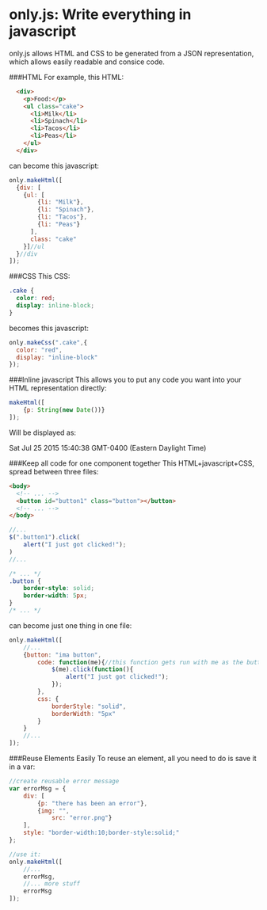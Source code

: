 # only.js: Write everything in javascript
only.js allows HTML and CSS to be generated from a JSON representation, which allows easily readable and consice code.

###HTML
For example, this HTML:
```HTML
  <div>
    <p>Food:</p>
    <ul class="cake">
      <li>Milk</li>
      <li>Spinach</li>
      <li>Tacos</li>
      <li>Peas</li>
    </ul>
  </div>
```
can become this javascript:
```javascript
only.makeHtml([
  {div: [
    {ul: [
        {li: "Milk"},
        {li: "Spinach"},
        {li: "Tacos"},
        {li: "Peas"}
      ],
      class: "cake"
    }]//ul
  }//div
]);
```

###CSS
This CSS:
```CSS
.cake {
  color: red;
  display: inline-block;
}
```
becomes this javascript:
```javascript
only.makeCss(".cake",{
  color: "red",
  display: "inline-block"
});
```

###Inline javascript
This allows you to put any code you want into your HTML representation directly:
```javascript
makeHtml([
    {p: String(new Date())}
]);
```
Will be displayed as:
  <p>Sat Jul 25 2015 15:40:38 GMT-0400 (Eastern Daylight Time)</p>
  
###Keep all code for one component together
This HTML+javascript+CSS, spread between three files:
```HTML
<body>
  <!-- ... -->
  <button id="button1" class="button"></button>
  <!-- ... -->
</body>
```
```javascript
//...
$(".button1").click(
	alert("I just got clicked!");
)
//...
```
```CSS
/* ... */
.button {
	border-style: solid;
	border-width: 5px;
}
/* ... */
```
can become just one thing in one file:
```javascript
only.makeHtml([
    //...
	{button: "ima button",
		code: function(me){//this function gets run with me as the button element
			$(me).click(function(){
				alert("I just got clicked!");
			});
		},
		css: {
			borderStyle: "solid",
			borderWidth: "5px"
		}
	}
	//...
]);
```

###Reuse Elements Easily
To reuse an element, all you need to do is save it in a var:
```javascript
//create reusable error message
var errorMsg = {
	div: [
		{p: "there has been an error"},
		{img: "",
			src: "error.png"}
	],
	style: "border-width:10;border-style:solid;"
};

//use it:
only.makeHtml([
	//...
	errorMsg,
	//... more stuff
	errorMsg
]);

```
